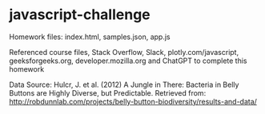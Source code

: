 # javascript-challenge

Homework files: index.html, samples.json, app.js

Referenced course files, Stack Overflow, Slack, plotly.com/javascript, geeksforgeeks.org, developer.mozilla.org and ChatGPT to complete this homework

Data Source: Hulcr, J. et al. (2012) A Jungle in There: Bacteria in Belly Buttons are Highly Diverse, but Predictable. Retrieved from: http://robdunnlab.com/projects/belly-button-biodiversity/results-and-data/
